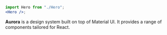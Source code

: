 ```jsx noeditor
import Hero from "./Hero";
<Hero />;
```

**Aurora** is a design system built on top of Material UI. It provides a range
of components tailored for React.
